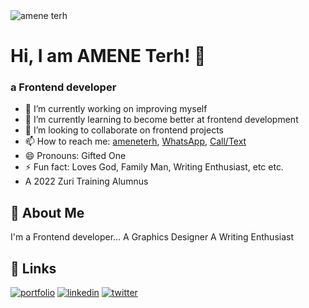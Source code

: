 <img src="https://media-exp1.licdn.com/dms/image/C4E03AQFv37DmvFEgJQ/profile-displayphoto-shrink_800_800/0/1517541086604?e=2147483647&v=beta&t=54foDLt-KVXy5TfkXPPb76Aw0JdCn7Gbquxlran_Ndk" alt="amene terh" style="width:50px, height:50px, border-radius:50%"/>

# Hi, I am AMENE Terh! 👋


### a Frontend developer

<!--
**Ameneterh/Ameneterh** is a ✨ _special_ ✨ repository because its `README.md` (this file) appears on your GitHub profile.

-->

- 🔭 I’m currently working on improving myself
- 🌱 I’m currently learning to become better at frontend development
- 👯 I’m looking to collaborate on frontend projects
- 📫 How to reach me: <a href="https://www.twitter.com/ameneterh">ameneterh</a>, <a href="https://wa.me/+2348154230654">WhatsApp</a>,  <a href="https://tel:+2348154230654">Call/Text</a>
- 😄 Pronouns: Gifted One
- ⚡ Fun fact: Loves God, Family Man, Writing Enthusiast, etc etc.
- A 2022 Zuri Training Alumnus
  
## 🚀 About Me
I'm a Frontend developer...
A Graphics Designer
A Writing Enthusiast


## 🔗 Links
[![portfolio](https://img.shields.io/badge/my_portfolio-000?style=for-the-badge&logo=ko-fi&logoColor=white)]()
[![linkedin](https://img.shields.io/badge/linkedin-0A66C2?style=for-the-badge&logo=linkedin&logoColor=white)](https://www.linkedin.com/Ameneterh)
[![twitter](https://img.shields.io/badge/twitter-1DA1F2?style=for-the-badge&logo=twitter&logoColor=white)](https://twitter.com/ameneterh)

